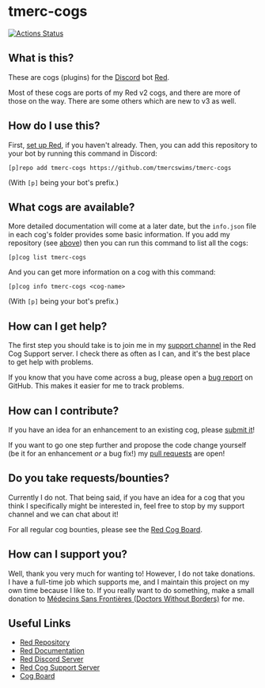 # tmerc-cogs
[![Actions Status](https://github.com/tmercswims/tmerc-cogs/workflows/Compile%20&%20Lint/badge.svg)](https://github.com/tmercswims/tmerc-cogs/actions)

## What is this?
These are cogs (plugins) for the [Discord](https://discordapp.com/) bot [Red](https://github.com/Cog-Creators/Red-DiscordBot#readme).

Most of these cogs are ports of my Red v2 cogs, and there are more of those on the way. There are some others which are
new to v3 as well.

## How do I use this?
First, [set up Red](https://github.com/Cog-Creators/Red-DiscordBot#installation), if you haven't already. Then, you can
add this repository to your bot by running this command in Discord:
```
[p]repo add tmerc-cogs https://github.com/tmercswims/tmerc-cogs
```
(With `[p]` being your bot's prefix.)

## What cogs are available?
More detailed documentation will come at a later date, but the `info.json` file in each cog's folder provides some basic
information. If you add my repository (see [above](#how-do-i-use-this)) then you can run this command to list all the
cogs:
```
[p]cog list tmerc-cogs
```
And you can get more information on a cog with this command:
```
[p]cog info tmerc-cogs <cog-name>
```
(With `[p]` being your bot's prefix.)

## How can I get help?
The first step you should take is to join me in my [support channel](https://discord.gg/HWfwYxN) in the Red Cog Support
server. I check there as often as I can, and it's the best place to get help with problems.

If you know that you have come across a bug, please open a
[bug report](https://github.com/tmercswims/tmerc-cogs/issues/new?assignees=&labels=type%3A+bug&template=bug-report.md&title=)
on GitHub. This makes it easier for me to track problems.

## How can I contribute?
If you have an idea for an enhancement to an existing cog, please
[submit it](https://github.com/tmercswims/tmerc-cogs/issues/new?assignees=&labels=type%3A+enhancement&template=cog-enhancement.md&title=)!

If you want to go one step further and propose the code change yourself (be it for an enhancement _or_ a bug fix!) my
[pull requests](https://github.com/tmercswims/tmerc-cogs/compare) are open!

## Do you take requests/bounties?
Currently I do not. That being said, if you have an idea for a cog that you think I specifically might be interested in,
feel free to stop by my support channel and we can chat about it!

For all regular cog bounties, please see the [Red Cog Board](https://cogboard.red/c/bounties).

## How can I support you?
Well, thank you very much for wanting to! However, I do not take donations. I have a full-time job which supports me,
and I maintain this project on my own time because I like to. If you really want to do something, make a small donation
to [Médecins Sans Frontières (Doctors Without Borders)](https://www.msf.org/) for me.

## Useful Links
- [Red Repository](https://github.com/Cog-Creators/Red-DiscordBot)
- [Red Documentation](https://red-discordbot.readthedocs.io/en/stable/)
- [Red Discord Server](https://discord.gg/red)
- [Red Cog Support Server](https://discord.gg/GET4DVk)
- [Cog Board](https://cogboard.red/)
